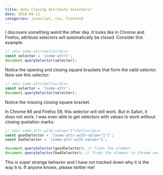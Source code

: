 ```yaml
---
title: Auto Closing Attribute Selectors?
date: 2018-04-11
categories: javacript, css, frontend
---
```


I discovere something weird the other day. It looks like in Chrome and Firefox, attribute
selectors will automatically be closed. Consider this example:

```js
// <div some-attr>hello</div>
const selector = '[some-attr]';
document.querySelector(selector);
```

Notice the opening and closing square brackets that form the valid selector. Now see this selector:

```js
// <div some-attr>hello</div>
const selector = '[some-attr';
document.querySelector(selector);
```

Notice the missing closing square bracket.

In Chrome 66 and Firefox 59, this selector will still work. But in Safari, it does not work.
I was even able to get selectors with values to work without closing quotation marks:

```js
// <div some-attr-with-value="1">hello</div>
const goodSelector = '[some-attr-with-value="1"]';
const badSelector = '[some-attr-with-value="1';

document.querySelector(goodSelector); // finds the element
document.querySelector(badSelector); // finds the element in Chrome and Firefox, but not Safari
```

This is super strange behavior and I have not tracked down why it is the way it is.
If anyone knows, please twitter me!
